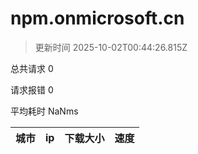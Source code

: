 
  # npm.onmicrosoft.cn

  > 更新时间 2025-10-02T00:44:26.815Z
  
  总共请求 0

  请求报错 0

  平均耗时 NaNms

|城市|ip|下载大小|速度|
|-----|----------|---|---|

  